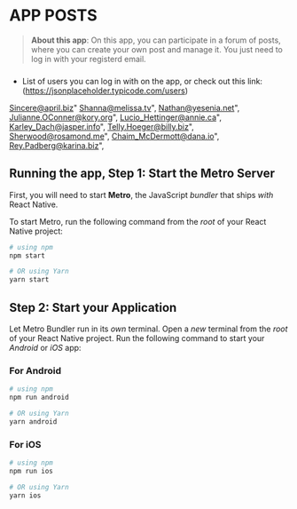 # APP POSTS

>**About this app**:
On this app, you can participate in a forum of posts, where you can create your own post and manage it. You just need to log in with your registerd email.  

###
- List of users you can log in with on the app, or check out this link: (https://jsonplaceholder.typicode.com/users)

Sincere@april.biz"
Shanna@melissa.tv",
Nathan@yesenia.net",
Julianne.OConner@kory.org",
Lucio_Hettinger@annie.ca",
Karley_Dach@jasper.info",
Telly.Hoeger@billy.biz",
Sherwood@rosamond.me",
Chaim_McDermott@dana.io",
Rey.Padberg@karina.biz",

## Running the app, Step 1: Start the Metro Server

First, you will need to start **Metro**, the JavaScript _bundler_ that ships _with_ React Native.

To start Metro, run the following command from the _root_ of your React Native project:

```bash
# using npm
npm start

# OR using Yarn
yarn start
```

## Step 2: Start your Application

Let Metro Bundler run in its _own_ terminal. Open a _new_ terminal from the _root_ of your React Native project. Run the following command to start your _Android_ or _iOS_ app:

### For Android

```bash
# using npm
npm run android

# OR using Yarn
yarn android
```

### For iOS

```bash
# using npm
npm run ios

# OR using Yarn
yarn ios
```
